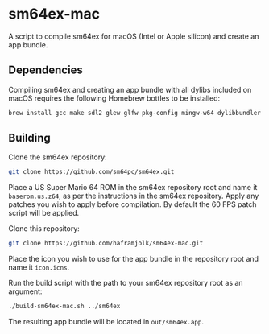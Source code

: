 # sm64ex-mac

A script to compile sm64ex for macOS (Intel or Apple silicon) and create an app bundle.

## Dependencies

Compiling sm64ex and creating an app bundle with all dylibs included on macOS requires the following Homebrew bottles to be installed:

```sh
brew install gcc make sdl2 glew glfw pkg-config mingw-w64 dylibbundler
```

## Building

Clone the sm64ex repository:

```sh
git clone https://github.com/sm64pc/sm64ex.git
```

Place a US Super Mario 64 ROM in the sm64ex repository root and name it `baserom.us.z64`, as per the instructions in the sm64ex repository. Apply any patches you wish to apply before compilation. By default the 60 FPS patch script will be applied.

Clone this repository:

```sh
git clone https://github.com/haframjolk/sm64ex-mac.git
```

Place the icon you wish to use for the app bundle in the repository root and name it `icon.icns`.

Run the build script with the path to your sm64ex repository root as an argument:

```sh
./build-sm64ex-mac.sh ../sm64ex
```

The resulting app bundle will be located in `out/sm64ex.app`.
